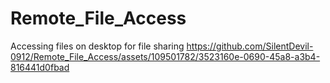 # Remote_File_Access
Accessing files on desktop for file sharing
https://github.com/SilentDevil-0912/Remote_File_Access/assets/109501782/3523160e-0690-45a8-a3b4-816441d0fbad




